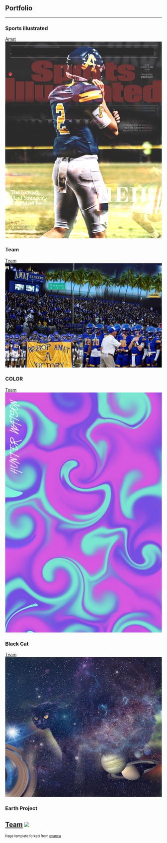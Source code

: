 ## Portfolio

---


### Sports illustrated 

[Amat](/sample_page)
<img src="images/HWsportsIllustrated.JPG?raw=true"/>


### Team

[Team](/sample_page)
<img src="images/Amatfb.jpg?raw=true"/>

### COLOR

[Team](/sample_page)
<img src="images/Screen Shot 2021-12-06 at 1.39.58 PM.png?raw=true"/>

### Black Cat

[Team](/sample_page)
<img src="images/Screen Shot 2021-12-08 at 10.42.51 AM.png?raw=true"/>


### Earth Project

[Team](/sample_page)
<img src="images/EarthProject.jpg?raw=true"/>
---
<p style="font-size:11px">Page template forked from <a href="https://github.com/evanca/quick-portfolio">evanca</a></p>
<!-- Remove above link if you don't want to attibute -->
